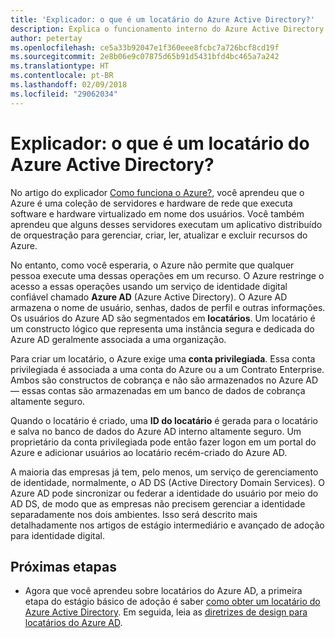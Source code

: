 ```yaml
---
title: 'Explicador: o que é um locatário do Azure Active Directory?'
description: Explica o funcionamento interno do Azure Active Directory para fornecer IDaaS (identidade como serviço) no Azure
author: petertay
ms.openlocfilehash: ce5a33b92047e1f360eee8fcbc7a726bcf8cd19f
ms.sourcegitcommit: 2e8b06e9c07875d65b91d5431bfd4bc465a7a242
ms.translationtype: HT
ms.contentlocale: pt-BR
ms.lasthandoff: 02/09/2018
ms.locfileid: "29062034"
---
```

# <a name="explainer-what-is-an-azure-active-directory-tenant"></a>Explicador: o que é um locatário do Azure Active Directory?

No artigo do explicador [Como funciona o Azure?](azure-explainer.md), você aprendeu que o Azure é uma coleção de servidores e hardware de rede que executa software e hardware virtualizado em nome dos usuários. Você também aprendeu que alguns desses servidores executam um aplicativo distribuído de orquestração para gerenciar, criar, ler, atualizar e excluir recursos do Azure.

No entanto, como você esperaria, o Azure não permite que qualquer pessoa execute uma dessas operações em um recurso. O Azure restringe o acesso a essas operações usando um serviço de identidade digital confiável chamado **Azure AD** (Azure Active Directory). O Azure AD armazena o nome de usuário, senhas, dados de perfil e outras informações. Os usuários do Azure AD são segmentados em **locatários**. Um locatário é um constructo lógico que representa uma instância segura e dedicada do Azure AD geralmente associada a uma organização.

Para criar um locatário, o Azure exige uma **conta privilegiada**. Essa conta privilegiada é associada a uma conta do Azure ou a um Contrato Enterprise. Ambos são constructos de cobrança e não são armazenados no Azure AD &mdash; essas contas são armazenadas em um banco de dados de cobrança altamente seguro. 

Quando o locatário é criado, uma **ID do locatário** é gerada para o locatário e salva no banco de dados do Azure AD interno altamente seguro. Um proprietário da conta privilegiada pode então fazer logon em um portal do Azure e adicionar usuários ao locatário recém-criado do Azure AD. 

A maioria das empresas já tem, pelo menos, um serviço de gerenciamento de identidade, normalmente, o AD DS (Active Directory Domain Services). O Azure AD pode sincronizar ou federar a identidade do usuário por meio do AD DS, de modo que as empresas não precisem gerenciar a identidade separadamente nos dois ambientes. Isso será descrito mais detalhadamente nos artigos de estágio intermediário e avançado de adoção para identidade digital.

## <a name="next-steps"></a>Próximas etapas

* Agora que você aprendeu sobre locatários do Azure AD, a primeira etapa do estágio básico de adoção é saber [como obter um locatário do Azure Active Directory][how-to-get-aad-tenant]. Em seguida, leia as [diretrizes de design para locatários do Azure AD](tenant.md).

<!-- Links -->
[how-to-get-aad-tenant]: /azure/active-directory/develop/active-directory-howto-tenant?toc=/azure/architecture/cloud-adoption-guide/toc.json